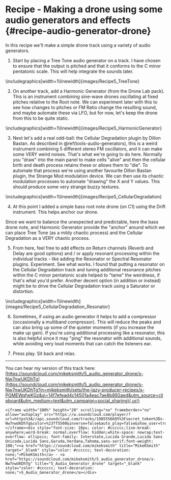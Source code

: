 # Recipe - Making a drone using some audio generators and effects {#recipe-audio-generator-drone}



In this recipe we'll make a simple drone track using a variety of audio generators.

1.  Start by placing a Tree Tone audio generator on a track. I have chosen to
ensure that the output is pitched and that it conforms to the C minor pentatonic
scale. This will help integrate the sounds later.


\includegraphics[width=1\linewidth]{images/Recipe5_TreeTone} 

2.  On another track, add a Harmonic Generator (from the Drone Lab pack). This
is an instrument combining sine-wave drones oscillating at fixed pitches
relative to the Root note. We can experiment later with this to see how changes
to pitches or FM Ratio change the resulting sound, and maybe automate these via
LFO, but for now, let's keep the drone from this to be quite static.


\includegraphics[width=1\linewidth]{images/Recipe5_HarmonicGenerator} 

3.  Next let's add a real odd-ball: the Cellular Degradation plugin by Dillon
Bastan. As described in \@ref(tools-audio-generators), this is a weird
instrument combining 5 different stereo FM oscillators, and it can make some
VERY weird noises. That's what we're going to do here. Normally you "draw" into
the main panel to make cells "alive" and then the cellular birth and death
process retains these or allows them to "die". To automate that process we're
using another favourite Dillon Bastan plugin, the Strange Mod modulation device.
We can then use its chaotic modulation processes to automate "drawing" the X and
Y values. This should produce some very strange buzzy textures.


\includegraphics[width=1\linewidth]{images/Recipe5_CellularDegradation} 

4.  At this point I added a simple bass root note drone (on C1) using the Drift
instrument. This helps anchor our drone.

Since we want to balance the unexpected and predictable, here the bass drone
note, and Harmonic Generator provide the "anchor" around which we can place Tree
Tone (as a mildy chaotic process) and the Cellular Degradation as a VERY chaotic
process.

5.  From here, feel free to add effects on Return channels (Reverb and Delay are
good options) and / or apply resonant processing within the individual tracks -
like adding the Resonator or Spectral Resonator plugins. Experiment. See what
works. I found that putting a resonator on the Cellular Degradation track and
tuning additional resonance pitches within the C minor pentatonic scale helped
to "tame" the weirdness, if that's what you'd prefer. Another decent option (in
addition or instead) might be to drive the Cellular Degradation track using a
Saturator or distortion.


\includegraphics[width=1\linewidth]{images/Recipe5_CellularDegradation_Resonator} 

6.  Sometimes, if using an audio generator it helps to add a compressor
(occasionally a multiband compressor). This will reduce the peaks and can also
bring up some of the quieter moments (if you increase the make up gain). If
you're using additional processing like a resonator, this is also helpful since
it may "ping" the resonator with additional sounds, while avoiding very loud
moments that can catch the listeners ear.

7.  Press play. Sit back and relax.

------------------------------------------------------------------------

You can hear my version of this track here: [https://soundcloud.com/mikeksmith/5_audio_generator_drone/s-Nw7nwUKDhTg](https://soundcloud.com/mikeksmith/5_audio_generator_drone/s-Nw7nwUKDhTg?in=mikeksmith/sets/the-lazy-producer-recipes/s-PGMEWqfwKGz&si=14f7efead4c14501a4eac7ae8b892aed&utm_source=clipboard&utm_medium=text&utm_campaign=social_sharing){.uri}


```{=html}
<iframe width="100%" height="20" scrolling="no" frameborder="no" allow="autoplay" src="https://w.soundcloud.com/player/?url=https%3A//api.soundcloud.com/tracks/1985556695%3Fsecret_token%3Ds-Nw7nwUKDhTg&color=%23ff5500&inverse=false&auto_play=false&show_user=true"></iframe><div style="font-size: 10px; color: #cccccc;line-break: anywhere;word-break: normal;overflow: hidden;white-space: nowrap;text-overflow: ellipsis; font-family: Interstate,Lucida Grande,Lucida Sans Unicode,Lucida Sans,Garuda,Verdana,Tahoma,sans-serif;font-weight: 100;"><a href="https://soundcloud.com/mikeksmith" title="MikeKSmith" target="_blank" style="color: #cccccc; text-decoration: none;">MikeKSmith</a> · <a href="https://soundcloud.com/mikeksmith/5_audio_generator_drone/s-Nw7nwUKDhTg" title="5_Audio_Generator_drone" target="_blank" style="color: #cccccc; text-decoration: none;">5_Audio_Generator_drone</a></div>
```
